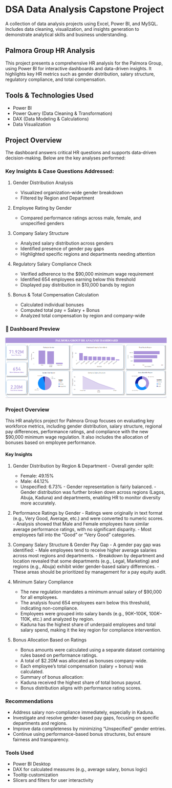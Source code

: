 # DSA Data Analysis Capstone Project 
A collection of data analysis projects using Excel, Power BI, and MySQL. Includes data cleaning, visualization, and insights generation to demonstrate analytical skills and business understanding.

## Palmora Group HR Analysis
This project presents a comprehensive HR analysis for the Palmora Group, using Power BI for interactive dashboards and data-driven insights. It highlights key HR metrics such as gender distribution, salary structure, regulatory compliance, and total compensation.

## Tools & Technologies Used
   - Power BI
   - Power Query (Data Cleaning & Transformation)
   -  DAX (Data Modeling & Calculations)
   - Data Visualization
    

## Project Overview
The dashboard answers critical HR questions and supports data-driven decision-making. Below are the key analyses performed: 

### Key Insights & Case Questions Addressed:
 1. Gender Distribution Analysis
      - Visualized organization-wide gender breakdown
      - Filtered by Region and Department

  2. Employee Rating by Gender
     - Compared performance ratings across male, female, and unspecified genders
      
  3. Company Salary Structure
     - Analyzed salary distribution across genders
     - Identified presence of gender pay gaps
     - Highlighted specific regions and departments needing attention
       
  4. Regulatory Salary Compliance Check
     - Verified adherence to the $90,000 minimum wage requirement
     - Identified 654 employees earning below this threshold
     - Displayed pay distribution in $10,000 bands by region

 
  5. Bonus & Total Compensation Calculation
     - Calculated individual bonuses
     - Computed total pay = Salary + Bonus
     - Analyzed total compensation by region and company-wide

### 📸 Dashboard Preview

![Image](https://github.com/kimizzy001/DSA-Project-Documentation/blob/main/palmora.png)

### Project Overview
This HR analytics project for Palmora Group focuses on evaluating key workforce metrics, including gender distribution, salary structure, regional pay differences, performance ratings, and compliance with the new $90,000 minimum wage regulation. It also includes the allocation of bonuses based on employee performance.

#### Key Insights
   1. Gender Distribution by Region & Department
    - Overall gender split:
       - Female: 49.15%
       - Male: 44.12%
       - Unspecified: 6.73%
    - Gender representation is fairly balanced.
    - Gender distribution was further broken down across regions (Lagos, Abuja, Kaduna) and departments, enabling HR to monitor diversity more accurately.

   2. Performance Ratings by Gender
     - Ratings were originally in text format (e.g., Very Good, Average, etc.) and were converted to numeric scores.
     - Analysis showed that Male and Female employees have similar average performance ratings, with no significant disparity.
     - Most employees fall into the “Good” or “Very Good” categories.

   3. Company Salary Structure & Gender Pay Gap
     - A gender pay gap was identified:
     - Male employees tend to receive higher average salaries across most regions and departments.
     - Breakdown by department and location revealed that some departments (e.g., Legal, Marketing) and regions (e.g., Abuja) exhibit wider gender-based salary differences.
     - These areas should be prioritized by management for a pay equity audit.

4. Minimum Salary Compliance
     - The new regulation mandates a minimum annual salary of $90,000 for all employees.
     - The analysis found 654 employees earn below this threshold, indicating non-compliance.
     - Employees were grouped into salary bands (e.g., $90K–$100K, $100K–$110K, etc.) and analyzed by region.
     - Kaduna has the highest share of underpaid employees and total salary spend, making it the key region for compliance intervention.

5. Bonus Allocation Based on Ratings
     - Bonus amounts were calculated using a separate dataset containing rules based on performance ratings.
     - A total of $2.20M was allocated as bonuses company-wide.
     - Each employee’s total compensation (salary + bonus) was calculated.
     - Summary of bonus allocation:
     - Kaduna received the highest share of total bonus payout.
     - Bonus distribution aligns with performance rating scores.

### Recommendations
   - Address salary non-compliance immediately, especially in Kaduna.
   - Investigate and resolve gender-based pay gaps, focusing on specific departments and regions.
   - Improve data completeness by minimizing “Unspecified” gender entries.
   - Continue using performance-based bonus structures, but ensure fairness and transparency.

### Tools Used
   - Power BI Desktop
   - DAX for calculated measures (e.g., average salary, bonus logic)
   - Tooltip customization
   - Slicers and filters for user interactivity

